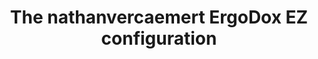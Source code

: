 ---
layout: layouts/keymapdb_entry.njk
OS: []
keymap_author: nathanvercaemert
firmware: QMK
hasHomeRowMods: True
hasLetterOnThumb: False
hasVerticalCombos: False
keymap_image: https://i.imgur.com/x6VgH9Z.png
imageDate: idk
keyCount: 76
keyboard: ErgoDox EZ
baseLayouts: ["QWERTY"]
languages: ['English']
layerCount: 15
title: "The nathanvercaemert ErgoDox EZ configuration"
split: False
stagger: columnar
summary: 
keymap_url: https://github.com/nathanvercaemert/qmk_firmware/tree/master/keyboards/ergodox_ez/keymaps/nathanvercaemert
writeup: https://github.com/nathanvercaemert/qmk_firmware/tree/master/keyboards/ergodox_ez/keymaps/nathanvercaemert/readme.md
---